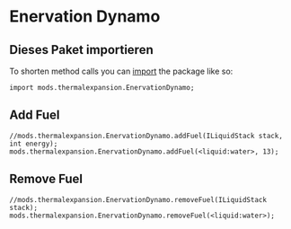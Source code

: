 # Enervation Dynamo

## Dieses Paket importieren
To shorten method calls you can [import](/AdvancedFunctions/Import/) the package like so:
```zenscript
import mods.thermalexpansion.EnervationDynamo;
```


## Add Fuel

```zenscript
//mods.thermalexpansion.EnervationDynamo.addFuel(ILiquidStack stack, int energy);
mods.thermalexpansion.EnervationDynamo.addFuel(<liquid:water>, 13);
```

## Remove Fuel

```zenscript
//mods.thermalexpansion.EnervationDynamo.removeFuel(ILiquidStack stack);
mods.thermalexpansion.EnervationDynamo.removeFuel(<liquid:water>);
```